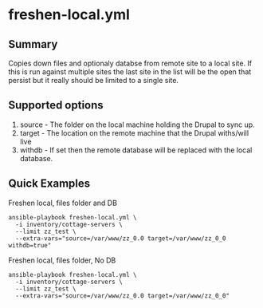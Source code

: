 freshen-local.yml
=================

## Summary

Copies down files and optionaly databse from remote site to a local site.  If this is run against multiple sites the last site in the list will be the open that persist but it really should be limited to a single site.

## Supported options

 1. source - The folder on the local machine holding the Drupal to sync up.
 1. target - The location on the remote machine that the Drupal withs/will live
 1. withdb - If set then the remote database will be replaced with the local database.

## Quick Examples

Freshen local, files folder and DB

    ansible-playbook freshen-local.yml \
      -i inventory/cottage-servers \
      --limit zz_test \
      --extra-vars="source=/var/www/zz_0.0 target=/var/www/zz_0_0 withdb=true"

Freshen local, files folder, No DB

    ansible-playbook freshen-local.yml \
      -i inventory/cottage-servers \
      --limit zz_test \
      --extra-vars="source=/var/www/zz_0.0 target=/var/www/zz_0_0"

